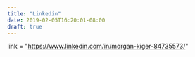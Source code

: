 ```yaml
---
title: "Linkedin"
date: 2019-02-05T16:20:01-08:00
draft: true
---
```


link = "https://www.linkedin.com/in/morgan-kiger-84735573/"
